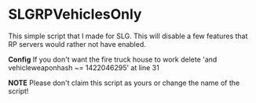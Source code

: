 # SLGRPVehiclesOnly
This simple script that I made for SLG. This will disable a few features that RP servers would rather not have enabled.

**Config**
If you don't want the fire truck house to work delete 'and vehicleweaponhash ~= 1422046295' at line 31

**NOTE**
Please don't claim this script as yours or change the name of the script!
